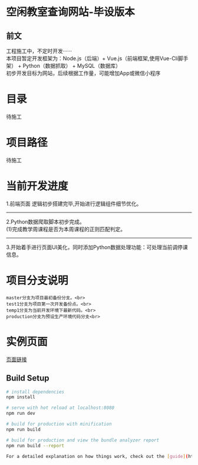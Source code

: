 空闲教室查询网站-毕设版本
====
前文
----
工程施工中，不定时开发······<br>
本项目暂定开发框架为：Node.js（后端）+ Vue.js（前端框架,使用Vue-Cli脚手架） + Python（数据抓取） + MySQL（数据库）<br>
初步开发目标为网站，后续根据工作量，可能增加App或微信小程序<br>

# 目录<br>
待施工<br>

# 项目路径<br>
待施工<br>

# 当前开发进度<br>
1.前端页面 逻辑初步搭建完毕,开始进行逻辑组件细节优化。<br>
***
2.Python数据爬取脚本初步完成。<br>
    (1)完成教学周课程是否为本周课程的正则匹配判定。<br>
***
3.开始着手进行页面UI美化，同时添加Python数据处理功能：可处理当前调停课信息。<br>

# 项目分支说明<br>
    master分支为项目最初备份分支。<br>
    test1分支为项目第一次开发备份点。<br>
    temp1分支为当前开发环境下最新代码。<br>
    production分支为预设生产环境代码分支<br>

# 实例页面<br>
[页面链接](http://secret.ppsuc.cicidoll.top/)

## Build Setup

``` bash
# install dependencies
npm install

# serve with hot reload at localhost:8080
npm run dev

# build for production with minification
npm run build

# build for production and view the bundle analyzer report
npm run build --report

For a detailed explanation on how things work, check out the [guide](http://vuejs-templates.github.io/webpack/) and [docs for vue-loader](http://vuejs.github.io/vue-loader).
